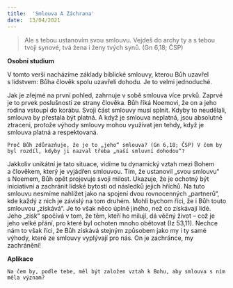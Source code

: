 ```yaml
---
title:  'Smlouva A Záchrana'
date:  13/04/2021
---
```


> <p></p>
> Ale s tebou ustanovím svou smlouvu. Vejdeš do archy ty a s tebou tvoji synové, tvá žena i ženy tvých synů. (Gn 6,18; ČSP)

**Osobní studium**

V tomto verši nacházíme základy biblické smlouvy, kterou Bůh uzavřel s lidstvem: Bůha člověk spolu uzavřeli dohodu. Je to velmi jednoduché.

Jak je zřejmé na první pohled, zahrnuje v sobě smlouva více prvků. Zaprvé je to prvek poslušnosti ze strany člověka. Bůh říká Noemovi, že on a jeho rodina vstoupí do korábu. Svoji část smlouvy musí splnit. Kdyby to neudělali, smlouva by přestala být platná. A když je smlouva neplatná, jsou absolutně ztraceni, protože výhody smlouvy mohou využívat jen tehdy, když je smlouva platná a respektovaná.

`Proč Bůh zdůrazňuje, že je to „jeho“ smlouva? (Gn 6,18; ČSP) V čem by byl rozdíl, kdyby ji nazval třeba „naší smluvní dohodou“?`

Jakkoliv unikátní je tato situace, vidíme tu dynamický vztah mezi Bohem a člověkem, který je vyjádřen smlouvou. Tím, že ustanovil „svou smlouvu“ s Noemem, Bůh opět projevuje svoji milost. Ukazuje, že je ochotný být iniciativní a zachránit lidské bytosti od následků jejich hříchů. Na tuto smlouvu nesmíme nahlížet jako na spojení dvou rovnocenných „partnerů“, kde každý z nich je závislý na tom druhém. Mohli bychom říci, že i Bůh touto smlouvou „získává“. Je to však něco úplně jiného, než co získávají lidé. Jeho „zisk“ spočívá v tom, že těm, kteří ho milují, dá věčný život – což je jeho velké přání, pro které byl ochoten mnoho obětovat (Iz 53,11). Nechce nám to však říci, že Bůh získává stejným způsobem jako my i ty samé výhody, které ze smlouvy vyplývají pro nás. On je zachránce, my zachránění!

**Aplikace**

`Na čem by, podle tebe, měl být založen vztah k Bohu, aby smlouva s ním měla význam?`